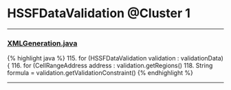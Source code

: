 # HSSFDataValidation @Cluster 1

***

### [XMLGeneration.java](https://searchcode.com/codesearch/view/110498474/)
{% highlight java %}
115. for (HSSFDataValidation validation : validationData) {
116.   for (CellRangeAddress address : validation.getRegions()
118.     String formula = validation.getValidationConstraint()
{% endhighlight %}

***

